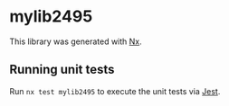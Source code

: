 # mylib2495

This library was generated with [Nx](https://nx.dev).

## Running unit tests

Run `nx test mylib2495` to execute the unit tests via [Jest](https://jestjs.io).
